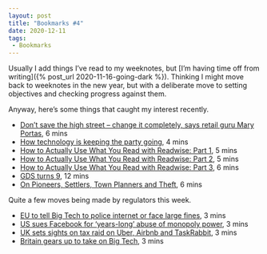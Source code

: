 ```yaml
---
layout: post
title: "Bookmarks #4"
date: 2020-12-11
tags:
 - Bookmarks
---
```


Usually I add things I’ve read to my weeknotes, but [I’m having time off from writing]({% post_url 2020-11-16-going-dark %}). Thinking I might move back to weeknotes in the new year, but with a deliberate move to setting objectives and checking progress against them.

Anyway, here’s some things that caught my interest recently.

- [Don’t save the high street – change it completely, says retail guru Mary Portas](https://www.theguardian.com/business/2020/dec/06/dont-save-the-high-street-change-it-completely-says-retail-guru-mary-portas), 6 mins
- [How technology is keeping the party going](https://www.ft.com/content/cc576003-3e01-4fea-a6c1-2a5006269b60), 4 mins
- [How to Actually Use What You Read with Readwise: Part 1](https://blog.readwise.io/reading-workflow-part-1/), 5 mins
- [How to Actually Use What You Read with Readwise: Part 2](https://blog.readwise.io/reading-workflow-part-2/), 5 mins
- [How to Actually Use What You Read with Readwise: Part 3](https://blog.readwise.io/reading-workflow-part-3/), 6 mins
- [GDS turns 9](https://gds.blog.gov.uk/2020/12/08/gds-turns-9/), 12 mins
- [On Pioneers, Settlers, Town Planners and Theft](https://blog.gardeviance.org/2015/03/on-pioneers-settlers-town-planners-and.html), 6 mins

Quite a few moves being made by regulators this week.

- [EU to tell Big Tech to police internet or face large fines](https://www.ft.com/content/72371610-4820-44c0-a955-4a19e430d343), 3 mins
- [US sues Facebook for ‘years-long’ abuse of monopoly power](https://www.ft.com/content/5c03ac0f-7122-4c31-97a5-ecab3928a038), 3 mins
- [UK sets sights on tax raid on Uber, Airbnb and TaskRabbit](https://www.ft.com/content/1028c7d8-ff7b-40c6-ba8d-32cce8dd4692), 3 mins
- [Britain gears up to take on Big Tech](https://www.ft.com/content/11fb4be9-898c-49fd-a032-c048e5f02e70), 3 mins
